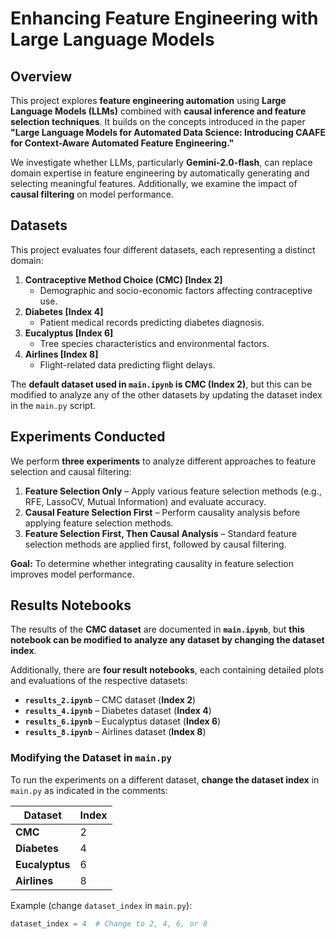 # Enhancing Feature Engineering with Large Language Models

## Overview
This project explores **feature engineering automation** using **Large Language Models (LLMs)** combined with **causal inference and feature selection techniques**. It builds on the concepts introduced in the paper **"Large Language Models for Automated Data Science: Introducing CAAFE for Context-Aware Automated Feature Engineering."** 

We investigate whether LLMs, particularly **Gemini-2.0-flash**, can replace domain expertise in feature engineering by automatically generating and selecting meaningful features. Additionally, we examine the impact of **causal filtering** on model performance.

## Datasets
This project evaluates four different datasets, each representing a distinct domain:

1. **Contraceptive Method Choice (CMC) [Index 2]**  
   - Demographic and socio-economic factors affecting contraceptive use.
2. **Diabetes [Index 4]**  
   - Patient medical records predicting diabetes diagnosis.
3. **Eucalyptus [Index 6]**  
   - Tree species characteristics and environmental factors.
4. **Airlines [Index 8]**  
   - Flight-related data predicting flight delays.

The **default dataset used in `main.ipynb` is CMC (Index 2)**, but this can be modified to analyze any of the other datasets by updating the dataset index in the `main.py` script.

## **Experiments Conducted**
We perform **three experiments** to analyze different approaches to feature selection and causal filtering:

1. **Feature Selection Only** – Apply various feature selection methods (e.g., RFE, LassoCV, Mutual Information) and evaluate accuracy.
2. **Causal Feature Selection First** – Perform causality analysis before applying feature selection methods.
3. **Feature Selection First, Then Causal Analysis** – Standard feature selection methods are applied first, followed by causal filtering.

**Goal:** To determine whether integrating causality in feature selection improves model performance.

## **Results Notebooks**
The results of the **CMC dataset** are documented in **`main.ipynb`**, but **this notebook can be modified to analyze any dataset by changing the dataset index**.

Additionally, there are **four result notebooks**, each containing detailed plots and evaluations of the respective datasets:

- **`results_2.ipynb`** – CMC dataset (**Index 2**)
- **`results_4.ipynb`** – Diabetes dataset (**Index 4**)
- **`results_6.ipynb`** – Eucalyptus dataset (**Index 6**)
- **`results_8.ipynb`** – Airlines dataset (**Index 8**)

### **Modifying the Dataset in `main.py`**
To run the experiments on a different dataset, **change the dataset index** in `main.py` as indicated in the comments:

| Dataset    | Index |
|------------|------|
| **CMC**        | 2 |
| **Diabetes**   | 4 |
| **Eucalyptus** | 6 |
| **Airlines**   | 8 |

Example (change `dataset_index` in `main.py`):

```python
dataset_index = 4  # Change to 2, 4, 6, or 8
